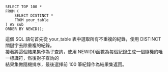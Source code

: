 ```
SELECT TOP 100 *
FROM (
    SELECT DISTINCT *   
    FROM your_table
) AS sub
ORDER BY NEWID();
```
這個 SQL 語句首先從 your_table 表中選取所有不重複的紀錄，使用 DISTINCT 關鍵字去除重複的紀錄。  
接著將這個結果集作為子查詢，使用 NEWID()函數為每個紀錄生成一個隨機的唯一標識符，然後對子查詢的  
結果集做隨機排序，最後選擇前 100 筆紀錄作為結果集返回。  
